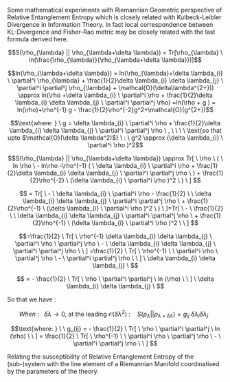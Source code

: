 
Some mathematical experiments with Riemannian Geometric perspective of Relative Entanglement Entropy which is closely related with Kulbeck-Leibler Divergence in Information Theory. In fact local correspondence between  KL-Divergence and Fisher-Rao metric may be closely related with the last formula derived here.

$$S(\rho_{\lambda} || \rho_{\lambda+\delta \lambda}) = Tr[\rho_{\lambda} \ ln(\frac{\rho_{\lambda}}{\rho_{\lambda+\delta \lambda}})]$$

$$ln(\rho_{\lambda+\delta \lambda}) = ln(\rho_{\lambda}+\delta \lambda_{i} \ \partial^i \rho_{\lambda} + \frac{1}{2}\delta \lambda_{i} \delta \lambda_{j} \ \partial^i \partial^j \rho_{\lambda} + \mathcal{O}(\delta\lambda^{2+})) \approx ln(\rho +\delta \lambda_{i} \ \partial^i \rho + \frac{1}{2}\delta \lambda_{i} \delta \lambda_{j} \ \partial^i \partial^j \rho) =ln(\rho + g ) = ln(\rho)+\rho^{-1} g - \frac{1}{2}\rho^{-2}g^2+\mathcal{O}(g^{2+})$$

$$\text{where: } \ g = \delta \lambda_{i} \ \partial^i \rho + \frac{1}{2}\delta \lambda_{i} \delta \lambda_{j} \ \partial^i \partial^j \rho \ , \  \ \ \ \text{so that upto $\mathcal{O}(\delta \lambda^2)$} \ :   \ g^2 \approx (\delta \lambda_{i} \ \partial^i \rho )^2$$

$$S(\rho_{\lambda} || \rho_{\lambda+\delta \lambda}) \approx Tr[ \ \rho \ ( \ ln \rho  \ - ln\rho -\rho^{-1} ( \ \delta \lambda_{i} \ \partial^i \rho + \frac{1}{2}\delta \lambda_{i} \delta \lambda_{j} \ \partial^i \partial^j \rho \ ) + \frac{1}{2}\rho^{-2} \ (\delta \lambda_{i} \ \partial^i \rho )^2 \ ) \ ]  $$


$$ = Tr[ \ -  \ \delta \lambda_{i} \ \partial^i \rho - \frac{1}{2} \  \ \delta \lambda_{i} \delta \lambda_{j} \ \partial^i \partial^j \rho \  + \frac{1}{2}\rho^{-1} \ (\delta \lambda_{i} \ \partial^i \rho )^2 \ ) \ ]=Tr[ \ - \  \frac{1}{2} \  \ \delta \lambda_{i} \delta \lambda_{j} \ \partial^i \partial^j \rho \  + \frac{1}{2}\rho^{-1} \ (\delta \lambda_{i} \ \partial^i \rho )^2 \  \ ] $$


$$=\frac{1}{2} \ Tr[ \  \rho^{-1}  \delta \lambda_{i} \delta \lambda_{j} \ \partial^i \rho \  \partial^j \rho  \ - \  \delta \lambda_{i} \delta \lambda_{j} \ \partial^i \partial^j \rho \ \ ] =\frac{1}{2} \ Tr[ \   \rho^{-1} \ \ \partial^i \rho \  \partial^j \rho  \ - \  \partial^i \partial^j \rho \ \ ] \ \delta \lambda_{i} \delta \lambda_{j} \  $$

$$ = - \frac{1}{2} \ Tr[ \  \rho \  \partial^i \partial^j \  ln (\rho) \  \ ] \ \delta \lambda_{i} \delta \lambda_{j} \ $$

So that we have : 

 $$When \ : \ \  \ \delta \lambda \to 0, \ \text{at the leading $\mathcal{O}(\delta \lambda^2) \ :$} \ \ \ \ S(\rho_{\lambda} || \rho_{\lambda+\delta \lambda}) = g_{ij} \ \delta \lambda_{i} \delta \lambda_{j} \ \  $$

$$\text{where: } \ \ g_{ij} = - \frac{1}{2} \ Tr[ \  \rho \  \partial^i \partial^j \  ln (\rho) \  \ ] = \frac{1}{2} \ Tr[ \   \rho^{-1} \ \ \partial^i \rho \  \partial^j \rho  \ - \  \partial^i \partial^j \rho \ \ ] $$

Relating the susceptibility of Relative Entanglement Entropy of the (sub-)system with the line element of a Riemannian Manifold coordinatised by the parameters of the theory. 
